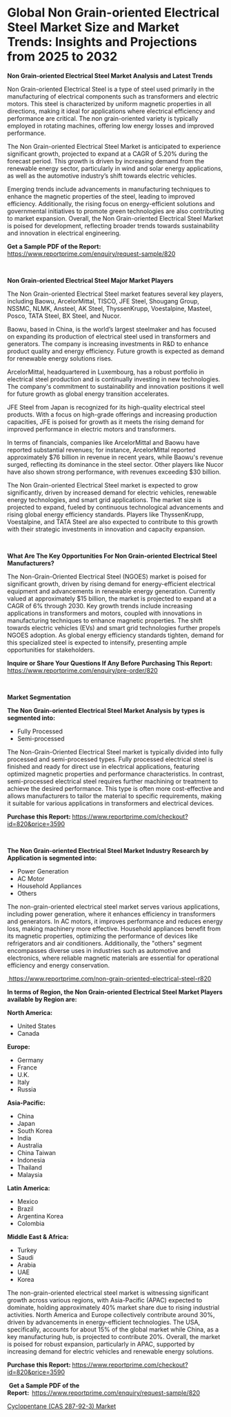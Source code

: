 <p><h1>Global Non Grain-oriented Electrical Steel Market Size and Market Trends: Insights and Projections from 2025 to 2032</h1></p><p><strong>Non Grain-oriented Electrical Steel Market Analysis and Latest Trends</strong></p>
<p><p>Non Grain-oriented Electrical Steel is a type of steel used primarily in the manufacturing of electrical components such as transformers and electric motors. This steel is characterized by uniform magnetic properties in all directions, making it ideal for applications where electrical efficiency and performance are critical. The non grain-oriented variety is typically employed in rotating machines, offering low energy losses and improved performance.</p><p>The Non Grain-oriented Electrical Steel Market is anticipated to experience significant growth, projected to expand at a CAGR of 5.20% during the forecast period. This growth is driven by increasing demand from the renewable energy sector, particularly in wind and solar energy applications, as well as the automotive industry’s shift towards electric vehicles. </p><p>Emerging trends include advancements in manufacturing techniques to enhance the magnetic properties of the steel, leading to improved efficiency. Additionally, the rising focus on energy-efficient solutions and governmental initiatives to promote green technologies are also contributing to market expansion. Overall, the Non Grain-oriented Electrical Steel Market is poised for development, reflecting broader trends towards sustainability and innovation in electrical engineering.</p></p>
<p><strong>Get a Sample PDF of the Report:&nbsp;</strong> <a href="https://www.reportprime.com/enquiry/request-sample/820?utm_campaign=3365&utm_medium=2&utm_source=Github&utm_content=ia&utm_term=18032025&utm_id=non-grain-oriented-electrical-steel">https://www.reportprime.com/enquiry/request-sample/820</a></p>
<p>&nbsp;</p>
<p><strong>Non Grain-oriented Electrical Steel Major Market Players</strong></p>
<p><p>The Non Grain-oriented Electrical Steel market features several key players, including Baowu, ArcelorMittal, TISCO, JFE Steel, Shougang Group, NSSMC, NLMK, Ansteel, AK Steel, ThyssenKrupp, Voestalpine, Masteel, Posco, TATA Steel, BX Steel, and Nucor.</p><p>Baowu, based in China, is the world’s largest steelmaker and has focused on expanding its production of electrical steel used in transformers and generators. The company is increasing investments in R&D to enhance product quality and energy efficiency. Future growth is expected as demand for renewable energy solutions rises.</p><p>ArcelorMittal, headquartered in Luxembourg, has a robust portfolio in electrical steel production and is continually investing in new technologies. The company's commitment to sustainability and innovation positions it well for future growth as global energy transition accelerates.</p><p>JFE Steel from Japan is recognized for its high-quality electrical steel products. With a focus on high-grade offerings and increasing production capacities, JFE is poised for growth as it meets the rising demand for improved performance in electric motors and transformers.</p><p>In terms of financials, companies like ArcelorMittal and Baowu have reported substantial revenues; for instance, ArcelorMittal reported approximately $76 billion in revenue in recent years, while Baowu's revenue surged, reflecting its dominance in the steel sector. Other players like Nucor have also shown strong performance, with revenues exceeding $30 billion.</p><p>The Non Grain-oriented Electrical Steel market is expected to grow significantly, driven by increased demand for electric vehicles, renewable energy technologies, and smart grid applications. The market size is projected to expand, fueled by continuous technological advancements and rising global energy efficiency standards. Players like ThyssenKrupp, Voestalpine, and TATA Steel are also expected to contribute to this growth with their strategic investments in innovation and capacity expansion.</p></p>
<p>&nbsp;</p>
<p><strong>What Are The Key Opportunities For Non Grain-oriented Electrical Steel Manufacturers?</strong></p>
<p><p>The Non-Grain-Oriented Electrical Steel (NGOES) market is poised for significant growth, driven by rising demand for energy-efficient electrical equipment and advancements in renewable energy generation. Currently valued at approximately $15 billion, the market is projected to expand at a CAGR of 6% through 2030. Key growth trends include increasing applications in transformers and motors, coupled with innovations in manufacturing techniques to enhance magnetic properties. The shift towards electric vehicles (EVs) and smart grid technologies further propels NGOES adoption. As global energy efficiency standards tighten, demand for this specialized steel is expected to intensify, presenting ample opportunities for stakeholders.</p></p>
<p><strong>Inquire or Share Your Questions If Any Before Purchasing This Report:</strong> <a href="https://www.reportprime.com/enquiry/pre-order/820?utm_campaign=3365&utm_medium=2&utm_source=Github&utm_content=ia&utm_term=18032025&utm_id=non-grain-oriented-electrical-steel">https://www.reportprime.com/enquiry/pre-order/820</a></p>
<p>&nbsp;</p>
<p><strong>Market Segmentation</strong></p>
<p><strong>The Non Grain-oriented Electrical Steel Market Analysis by types is segmented into:</strong></p>
<p><ul><li>Fully Processed</li><li>Semi-processed</li></ul></p>
<p><p>The Non-Grain-Oriented Electrical Steel market is typically divided into fully processed and semi-processed types. Fully processed electrical steel is finished and ready for direct use in electrical applications, featuring optimized magnetic properties and performance characteristics. In contrast, semi-processed electrical steel requires further machining or treatment to achieve the desired performance. This type is often more cost-effective and allows manufacturers to tailor the material to specific requirements, making it suitable for various applications in transformers and electrical devices.</p></p>
<p><strong>Purchase this Report:&nbsp;</strong><a href="https://www.reportprime.com/checkout?id=820&price=3590&utm_campaign=3365&utm_medium=2&utm_source=Github&utm_content=ia&utm_term=18032025&utm_id=non-grain-oriented-electrical-steel">https://www.reportprime.com/checkout?id=820&price=3590</a></p>
<p>&nbsp;</p>
<p><strong>The Non Grain-oriented Electrical Steel Market Industry Research by Application is segmented into:</strong></p>
<p><ul><li>Power Generation</li><li>AC Motor</li><li>Household Appliances</li><li>Others</li></ul></p>
<p><p>The non-grain-oriented electrical steel market serves various applications, including power generation, where it enhances efficiency in transformers and generators. In AC motors, it improves performance and reduces energy loss, making machinery more effective. Household appliances benefit from its magnetic properties, optimizing the performance of devices like refrigerators and air conditioners. Additionally, the "others" segment encompasses diverse uses in industries such as automotive and electronics, where reliable magnetic materials are essential for operational efficiency and energy conservation.</p></p>
<p><a href="https://www.reportprime.com/non-grain-oriented-electrical-steel-r820?utm_campaign=3365&utm_medium=2&utm_source=Github&utm_content=ia&utm_term=18032025&utm_id=non-grain-oriented-electrical-steel">&nbsp;https://www.reportprime.com/non-grain-oriented-electrical-steel-r820</a></p>
<p><strong>In terms of Region, the Non Grain-oriented Electrical Steel Market Players available by Region are:</strong></p>
<p>
    <p> <strong> North America: </strong>
        <ul>
            <li>United States</li>
            <li>Canada</li>
        </ul>
        </p> 
    <p> <strong> Europe: </strong>
        <ul>
            <li>Germany</li>
            <li>France</li>
            <li>U.K.</li>
            <li>Italy</li>
            <li>Russia</li>
        </ul>
        </p> 
    <p> <strong> Asia-Pacific: </strong>
        <ul>
            <li>China</li>
            <li>Japan</li>
            <li>South Korea</li>
            <li>India</li>
            <li>Australia</li>
            <li>China Taiwan</li>
            <li>Indonesia</li>
            <li>Thailand</li>
            <li>Malaysia</li>
        </ul>
        </p> 
    <p> <strong> Latin America: </strong>
        <ul>
            <li>Mexico</li>
            <li>Brazil</li>
            <li>Argentina Korea</li>
            <li>Colombia</li>
        </ul>
        </p> 
    <p> <strong> Middle East & Africa: </strong>
        <ul>
            <li>Turkey</li>
            <li>Saudi</li>
            <li>Arabia</li>
            <li>UAE</li>
            <li>Korea</li>
        </ul>
    </p>
    </p>
<p><p>The non-grain-oriented electrical steel market is witnessing significant growth across various regions, with Asia-Pacific (APAC) expected to dominate, holding approximately 40% market share due to rising industrial activities. North America and Europe collectively contribute around 30%, driven by advancements in energy-efficient technologies. The USA, specifically, accounts for about 15% of the global market while China, as a key manufacturing hub, is projected to contribute 20%. Overall, the market is poised for robust expansion, particularly in APAC, supported by increasing demand for electric vehicles and renewable energy solutions.</p></p>
<p><strong>Purchase this Report: </strong><a href="https://www.reportprime.com/checkout?id=820&price=3590&utm_campaign=3365&utm_medium=2&utm_source=Github&utm_content=ia&utm_term=18032025&utm_id=non-grain-oriented-electrical-steel">https://www.reportprime.com/checkout?id=820&price=3590</a></p>
<p>&nbsp;<strong>Get a Sample PDF of the Report:&nbsp;&nbsp;</strong><a href="https://www.reportprime.com/enquiry/request-sample/820?utm_campaign=3365&utm_medium=2&utm_source=Github&utm_content=ia&utm_term=18032025&utm_id=non-grain-oriented-electrical-steel">https://www.reportprime.com/enquiry/request-sample/820</a></p>
<p><strong></strong></p>
<p><p><a href="https://github.com/alejnaouare/Market-Research-Report-List-1/blob/main/cyclopentane-cas-287-92-3-market.md?utm_campaign=3365&utm_medium=2&utm_source=Github&utm_content=ia&utm_term=18032025&utm_id=non-grain-oriented-electrical-steel">Cyclopentane (CAS 287-92-3) Market</a></p></p>